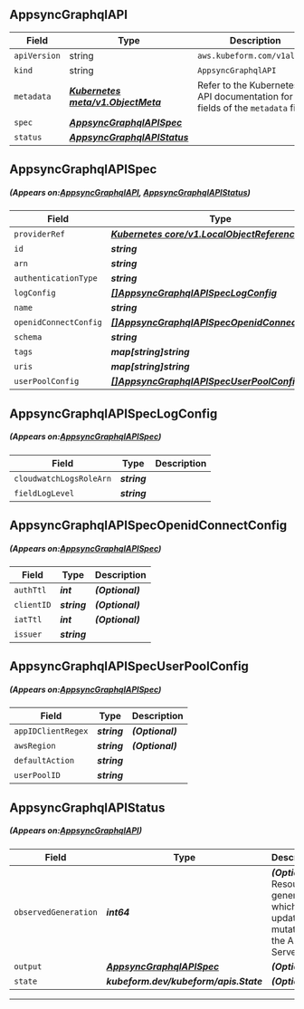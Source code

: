 ## AppsyncGraphqlAPI
| Field | Type | Description |
| ------ | ----- | ----------- |
| `apiVersion` | string | `aws.kubeform.com/v1alpha1` |
|    `kind` | string | `AppsyncGraphqlAPI` |
| `metadata` | ***[Kubernetes meta/v1.ObjectMeta](https://kubernetes.io/docs/reference/generated/kubernetes-api/v1.13/#objectmeta-v1-meta)***|Refer to the Kubernetes API documentation for the fields of the `metadata` field.|
| `spec` | ***[AppsyncGraphqlAPISpec](#AppsyncGraphqlAPISpec)***||
| `status` | ***[AppsyncGraphqlAPIStatus](#AppsyncGraphqlAPIStatus)***||
## AppsyncGraphqlAPISpec
##### (Appears on:[AppsyncGraphqlAPI](#AppsyncGraphqlAPI), [AppsyncGraphqlAPIStatus](#AppsyncGraphqlAPIStatus))
| Field | Type | Description |
| ------ | ----- | ----------- |
| `providerRef` | ***[Kubernetes core/v1.LocalObjectReference](https://kubernetes.io/docs/reference/generated/kubernetes-api/v1.13/#localobjectreference-v1-core)***||
| `id` | ***string***||
| `arn` | ***string***| ***(Optional)*** |
| `authenticationType` | ***string***||
| `logConfig` | ***[[]AppsyncGraphqlAPISpecLogConfig](#AppsyncGraphqlAPISpecLogConfig)***| ***(Optional)*** |
| `name` | ***string***||
| `openidConnectConfig` | ***[[]AppsyncGraphqlAPISpecOpenidConnectConfig](#AppsyncGraphqlAPISpecOpenidConnectConfig)***| ***(Optional)*** |
| `schema` | ***string***| ***(Optional)*** |
| `tags` | ***map[string]string***| ***(Optional)*** |
| `uris` | ***map[string]string***| ***(Optional)*** |
| `userPoolConfig` | ***[[]AppsyncGraphqlAPISpecUserPoolConfig](#AppsyncGraphqlAPISpecUserPoolConfig)***| ***(Optional)*** |
## AppsyncGraphqlAPISpecLogConfig
##### (Appears on:[AppsyncGraphqlAPISpec](#AppsyncGraphqlAPISpec))
| Field | Type | Description |
| ------ | ----- | ----------- |
| `cloudwatchLogsRoleArn` | ***string***||
| `fieldLogLevel` | ***string***||
## AppsyncGraphqlAPISpecOpenidConnectConfig
##### (Appears on:[AppsyncGraphqlAPISpec](#AppsyncGraphqlAPISpec))
| Field | Type | Description |
| ------ | ----- | ----------- |
| `authTtl` | ***int***| ***(Optional)*** |
| `clientID` | ***string***| ***(Optional)*** |
| `iatTtl` | ***int***| ***(Optional)*** |
| `issuer` | ***string***||
## AppsyncGraphqlAPISpecUserPoolConfig
##### (Appears on:[AppsyncGraphqlAPISpec](#AppsyncGraphqlAPISpec))
| Field | Type | Description |
| ------ | ----- | ----------- |
| `appIDClientRegex` | ***string***| ***(Optional)*** |
| `awsRegion` | ***string***| ***(Optional)*** |
| `defaultAction` | ***string***||
| `userPoolID` | ***string***||
## AppsyncGraphqlAPIStatus
##### (Appears on:[AppsyncGraphqlAPI](#AppsyncGraphqlAPI))
| Field | Type | Description |
| ------ | ----- | ----------- |
| `observedGeneration` | ***int64***| ***(Optional)*** Resource generation, which is updated on mutation by the API Server.|
| `output` | ***[AppsyncGraphqlAPISpec](#AppsyncGraphqlAPISpec)***| ***(Optional)*** |
| `state` | ***kubeform.dev/kubeform/apis.State***| ***(Optional)*** |
---
